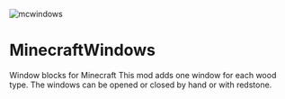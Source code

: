 ![mcwindows](https://github.com/mpascoli/MinecraftWindows/assets/44542304/c31c1ac7-7988-4889-af9a-e787f0b16534)


# MinecraftWindows
Window blocks for Minecraft
This mod adds one window for each wood type. The windows can be opened or closed by hand or with redstone.

